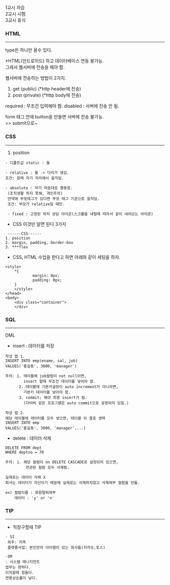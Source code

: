 1교시 자습  
2교시 시험  
3교시 휴식

### HTML
---
type은 하나만 올수 있다.

*HTML(안드로이드) 하고 데이터베이스 연동 붕가능.  
그래서 웹서버에 전송을 해야 함.

웹서버에 전송하는 방법이 2가지.
1. get (public)
 (*http header에 전송)
2. post (private)
 (*http body에 전송)

required : 무조건 입력해야 함.
disabled : 서버에 전송 안 됨.

form 태그 안에 button을 만들면
서버에 전송 불가능.  
=> submit으로~

### CSS

---

1. position
```
- 디폴트값 static : 돌

- relative : 돌 -> 다리가 생김.
조건: 원래 자기 자리에서 움직임.

- absolute : 자기 마음대로 행동함.
 (조직생활 하지 못해, 개인주의)
 만약에 부모태그가 있다면 부모 태그 기준으로 움직임.
 조건: 부모가 relative일 때만.

 - fixed : 고정된 위치 상담 아이콘(스크롤을 내릴때 따라서 같이 내려오는 아이콘)
```
- CSS 이것만 알면 된다 3가지 
```
 ------CSS------
1. position
2. margin, padding, border-box
3. ***flex
```
- CSS, HTML 수업을 한다고 하면 아래와 같이 세팅을 하자.
```
<style>
    *{
            margin: 0px;
            padding: 0px;
	}
    </style>
</head>
<body>
    <div class="container">
    </div>
```
### SQL
---

DML
- insert : 데이터를 저장
```
작성 법 1.
INSERT INTO emp(ename, sal, job)
VALUES('홍길동', 3000, 'manager')

주의: 1. 테이블에 job컬럼이 not null이면,
        insert 할때 무조건 데이터를 넣어야 함.
      2. 테이블에 기본키설정이 auto increment가 아니라면,
        기본키 데이터를 넣어야 함.
      3. commit; 해야 최종 insert가 됨.
        (다비버 같은 프로그램은 auto commit으로 설정되어 있음.)

작성 법 2.
해당 테이블에 데이터를 모두 넣으면, 테이블 뒤 괄호 생략
INSERT INTO emp
VALUES('홍길동', 3000, 'manager',...)
```
- delete : 데이터 삭제
```
DELETE FROM dept
WHERE deptno = 70

주의: 1. 해당 컬럼이 on DELETE CASCADE로 설정되어 있으면,
         연관된 컬럼 모두 삭제됨.

실제로는 데이터 삭제 X
회사는 데이터가 자산이기 때문에 실제로는 삭제하지않고 삭제여부 컬럼을 만듦.

ex) 컬럼이름 : 회원탈퇴여부
    데이터 : 'y' or 'n'
```
### TIP
---
- 직장구할때 TIP
```
- SI
 외주: 지옥
 플랫폼사업: 본인만의 아이템이 있는 회사들(카카오,토스)

-SM
: 시스템 매니지먼트
업무는 편하다.
이직할때 힘들다.
연봉상승률이 낮다.
```
